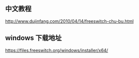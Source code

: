 ## 中文教程

http://www.dujinfang.com/2010/04/14/freeswitch-chu-bu.html

## windows 下载地址

https://files.freeswitch.org/windows/installer/x64/

